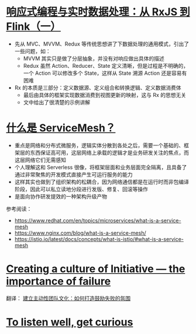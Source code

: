 # [响应式编程与实时数据处理：从 RxJS 到 Flink（一）](https://zhuanlan.zhihu.com/p/335227503)

- 先从 MVC、MVVM、Redux 等传统思想讲了下数据处理的通用模式，引出了一些问题，如：
    - MVVM 其实只是做了分层抽象，并没有对响应做出具体的描述
    - Redux 虽然 Action、Reducer、State 定义清晰，但是过程是不明确的，一个 Action 可以修改多个 State，这样从 State 溯源 Action 还是容易有困难
- Rx 的本质是三部分：定义数据源、定义组合和转换逻辑、定义数据消费体
    - 最后由具体的框架实现数据消费到视图更新的映射，这与 Rx 的思想无关
    - 文中给出了很清楚的示例讲解

# [什么是 ServiceMesh？](https://zhuanlan.zhihu.com/p/61901608)

- 重点是网络和分布式微服务，逻辑实体分散到各处之后，需要一个基础的、框架层的东西保证高可用，这层网络上承载的逻辑才是业务研发关注的焦点，而这层网络它们无需感知
- 个人理解这和 Serverless 很像，将框架层面和业务层面完全隔离，且具备了通过非常聚焦的开发模式直接产生可运行服务的能力
- 这样其实也做到了组织架构的松耦合，因为网络通信都是在运行时而非包编译阶段，因此可以私立读地分段进行发版、修复、回滚等操作
- 是面向协作研发提效的一种架构升级产物

参考阅读：

- https://www.redhat.com/en/topics/microservices/what-is-a-service-mesh
- https://www.nginx.com/blog/what-is-a-service-mesh/
- https://istio.io/latest/docs/concepts/what-is-istio/#what-is-a-service-mesh

# [Creating a culture of Initiative — the importance of failure](https://medium.com/@jgefroh/guiding-organizational-cultures-initiative-the-importance-of-failure-61b9c37aa810)

翻译： [建立主动性团队文化：如何打造鼓励失败的氛围](https://mp.weixin.qq.com/s/rjnpfI_0HlSbzTq2c9BSmA)

# [To listen well, get curious](https://www.benkuhn.net/listen/)
